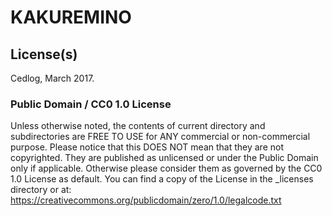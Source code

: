 # KAKUREMINO

## License(s)

Cedlog, March 2017.

### Public Domain / CC0 1.0 License

Unless otherwise noted, the contents of current directory and subdirectories
are FREE TO USE for ANY commercial or non-commercial purpose.
Please notice that this DOES NOT mean that they are not copyrighted.
They are published as unlicensed or under the Public Domain only if applicable.
Otherwise please consider them as governed by the CC0 1.0 License as default.
You can find a copy of the License in the _licenses directory or at:
   https://creativecommons.org/publicdomain/zero/1.0/legalcode.txt